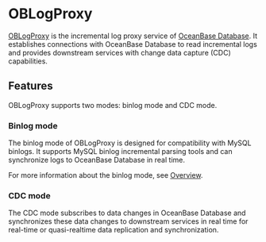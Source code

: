 # OBLogProxy

[OBLogProxy](https://github.com/oceanbase/oblogproxy) is the incremental log proxy service of [OceanBase Database](https://github.com/oceanbase/oceanbase). It establishes connections with OceanBase Database to read incremental logs and provides downstream services with change data capture (CDC) capabilities.

## Features

OBLogProxy supports two modes: binlog mode and CDC mode.

### Binlog mode

The binlog mode of OBLogProxy is designed for compatibility with MySQL binlogs. It supports MySQL binlog incremental parsing tools and can synchronize logs to OceanBase Database in real time.

For more information about the binlog mode, see [Overview](400.binlog-mode/100.binlog-intro.md).

### CDC mode

The CDC mode subscribes to data changes in OceanBase Database and synchronizes these data changes to downstream services in real time for real-time or quasi-realtime data replication and synchronization.

<!-- ## References

For more information about OBLogProxy, see [OBLogProxy](https://www.oceanbase.com/docs/community-oblogproxy-doc-1000000000438541). -->